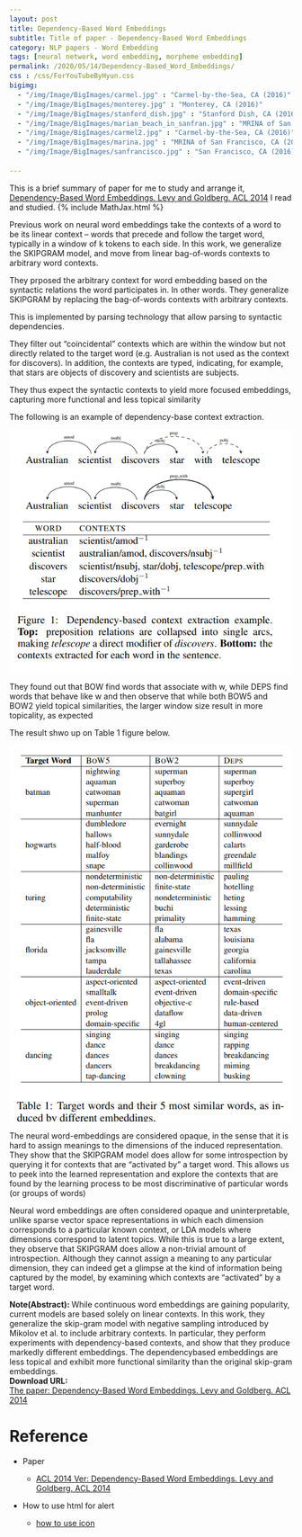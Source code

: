 ```yaml
---
layout: post
title: Dependency-Based Word Embeddings
subtitle: Title of paper - Dependency-Based Word Embeddings
category: NLP papers - Word Embedding
tags: [neural network, word embedding, morpheme embedding]
permalink: /2020/05/14/Dependency-Based_Word_Embeddings/
css : /css/ForYouTubeByHyun.css
bigimg: 
  - "/img/Image/BigImages/carmel.jpg" : "Carmel-by-the-Sea, CA (2016)"
  - "/img/Image/BigImages/monterey.jpg" : "Monterey, CA (2016)"
  - "/img/Image/BigImages/stanford_dish.jpg" : "Stanford Dish, CA (2016)"
  - "/img/Image/BigImages/marian_beach_in_sanfran.jpg" : "MRINA of San Francisco, CA (2016)"
  - "/img/Image/BigImages/carmel2.jpg" : "Carmel-by-the-Sea, CA (2016)"
  - "/img/Image/BigImages/marina.jpg" : "MRINA of San Francisco, CA (2016)"
  - "/img/Image/BigImages/sanfrancisco.jpg" : "San Francisco, CA (2016)"
  
---
```


This is a brief summary of paper for me to study and arrange it, [Dependency-Based Word Embeddings. Levy and Goldberg. ACL 2014](https://www.aclweb.org/anthology/P14-2050/) I read and studied. 
{% include MathJax.html %}

Previous work on neural word embeddings take the contexts of a word to be its linear context – words that precede and follow the target word, typically in a window of k tokens to each side. In this work, we generalize the SKIPGRAM model, and move from linear bag-of-words contexts to arbitrary word contexts.

They prposed the arbitrary context for word embedding based on the syntactic relations the word participates in. In other words. They generalize SKIPGRAM by replacing the bag-of-words contexts with arbitrary contexts.

This is implemented by parsing technology that allow parsing to syntactic dependencies.

They filter out “coincidental” contexts which are within the window but not directly related to the target word (e.g. Australian is not used as the context for discovers). In addition, the contexts are typed, indicating, for example, that stars are objects of discovery and scientists are subjects.

They thus expect the syntactic contexts to yield more focused embeddings, capturing more functional and less topical similarity 

The following is an example of dependency-base context extraction.

![Levy and Goldberg. ACL 2014](/img/Image/NaturalLanguageProcessing/NLPLabs/Paper_Investigation/Word2Vec/2020-05-14_Dependency-Based_Word_Embeddings/Dependency_base_embedding.PNG)

They found out that BOW find words that associate with w, while DEPS find words that behave like w and then observe that while both BOW5 and BOW2 yield topical similarities, the larger window size result in more topicality, as expected

The result shwo up on Table 1 figure below. 

![Levy and Goldberg. ACL 2014](/img/Image/NaturalLanguageProcessing/NLPLabs/Paper_Investigation/Word2Vec/2020-05-14_Dependency-Based_Word_Embeddings/Dependency_base_embedding_result.PNG)

The neural word-embeddings are considered opaque, in the sense that it is hard to assign meanings to the dimensions of the induced representation. They show that the SKIPGRAM model does allow for some introspection by querying it for contexts that are “activated by” a target word. This allows us to peek into the learned representation and explore the contexts that are found by the learning process to be most discriminative of particular words (or groups of words)

Neural word embeddings are often considered opaque and uninterpretable, unlike sparse vector space representations in which each dimension corresponds to a particular known context, or LDA models where dimensions correspond to latent topics. While this is true to a large extent, they observe that SKIPGRAM does allow a non-trivial amount of introspection. Although they cannot assign a meaning to any particular dimension, they can indeed get a glimpse at the kind of information being captured by the model, by examining which contexts are “activated” by a target word.

<div class="alert alert-info" role="alert"><i class="fa fa-info-circle"></i> <b>Note(Abstract): </b>
While continuous word embeddings are gaining popularity, current models are based solely on linear contexts. In this work, they generalize the skip-gram model with negative sampling introduced by Mikolov et al. to include arbitrary contexts. In particular, they perform experiments with dependency-based contexts, and show that they produce markedly different embeddings. The dependencybased embeddings are less topical and exhibit more functional similarity than the original skip-gram embeddings.
</div>
    
<div class="alert alert-success" role="alert"><i class="fa fa-paperclip fa-lg"></i> <b>Download URL: </b><br>
  <a href="https://www.aclweb.org/anthology/P14-2050/">The paper: Dependency-Based Word Embeddings. Levy and Goldberg. ACL 2014</a>
</div>

# Reference 

- Paper 
  - [ACL 2014 Ver: Dependency-Based Word Embeddings. Levy and Goldberg. ACL 2014](https://www.aclweb.org/anthology/P14-2050/)
  
- How to use html for alert
  - [how to use icon](http://idratherbewriting.com/documentation-theme-jekyll/mydoc_icons.html)
    






























